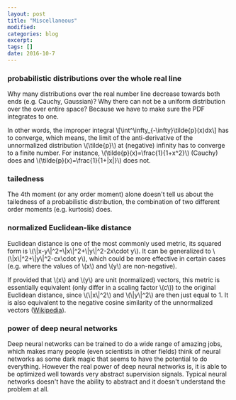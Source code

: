 ```yaml
---
layout: post
title: "Miscellaneous"
modified:
categories: blog
excerpt:
tags: []
date: 2016-10-7
---
```

### probabilistic distributions over the whole real line
Why many distributions over the real number line decrease towards both ends (e.g. Cauchy, Gaussian)? Why there can not be a uniform distribution over the over entire space? Because we have to make sure the PDF integrates to one.

In other words, the improper integral 
\\[\int^\infty_{-\infty}\tilde{p}(x)dx\\]
has to converge, which means, the limit of the anti-derivative of the unnormalized distribution \\(\tilde{p}\\) at (negative) infinity has to converge to a finite number. For instance, \\(\tilde{p}(x)=\frac{1}{1+x^2}\\) (Cauchy) does and \\(\tilde{p}(x)=\frac{1}{1+|x|}\\) does not.


### tailedness
The 4th moment (or any order moment) alone doesn't tell us about the tailedness of a probabilistic distribution, the combination of two different order moments (e.g. kurtosis) does.


### normalized Euclidean-like distance
Euclidean distance is one of the most commonly used metric, its squared form is \\(\\|x-y\\|^2=\\|x\\|^2+\\|y\\|^2-2x\cdot y\\). It can be generalized to \\(\\|x\\|^2+\\|y\\|^2-cx\cdot y\\), which could be more effective in certain cases (e.g. where the values of \\(x\\) and \\(y\\) are non-negative).

If provided that \\(x\\) and \\(y\\) are unit (normalized) vectors, this metric is essentially equivalent (only differ in a scaling factor \\(c\\)) to the original Euclidean distance, since \\(\\|x\\|^2\\) and \\(\\|y\\|^2\\) are then just equal to 1. It is also equivalent to the negative cosine similarity of the unnormalized vectors ([Wikipedia](https://en.wikipedia.org/wiki/Cosine_similarity#Properties)).

### power of deep neural networks
Deep neural networks can be trained to do a wide range of amazing jobs, which makes many people (even scientists in other fields) think of neural networks as some dark magic that seems to have the potential to do everything. However the real power of deep neural networks is, it is able to be optimized well towards very abstract supervision signals. Typical neural networks doesn't have the ability to abstract and it doesn't understand the problem at all.
